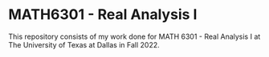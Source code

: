 # MATH6301 - Real Analysis I
This repository consists of my work done for MATH 6301 - Real Analysis I at The University of Texas at Dallas in Fall 2022.
